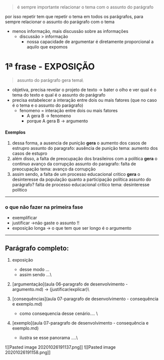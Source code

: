 > é sempre importante relacionar o tema com o assunto do parágrafo 

por isso repetir tem que repetir o tema em todos os parágrafos, para sempre relacionar o assunto do parágrafo com o tema
- menos informação, mais discussão sobre as informações 
	- discussão > informação
		- nossa capacidade de argumentar é diretamente proporcional a aquilo que expomos 

# 1ª frase - EXPOSIÇÃO
> assunto do parágrafo gera tema\

- objetiva, precisa revelar o projeto de texto -> bater o olho e ver qual é o tema do texto e qual é o assunto do parágrafo
- precisa estabelecer a interação entre dois ou mais fatores (que no caso é o tema e o assunto do parágrafo)
	- fenomeno = interação entre dois ou mais fatores 
		- A gera B -> fenomeno
		- porque A gera B -> argumento

#### Exemplos 
1) dessa forma, a ausencia de punição **gera** o aumento dos casos de estrupro 
	assunto do paragrafo: ausência de punição
	tema: aumento dos casos de estupro
2) além disso, a falta de preocupação dos brasileiros com a política **gera** o continuo avanço da corrupção 
	assunto do paragrafo: falta de preocupação 
	tema: avanço da corrupção
3) assim sendo, a falta de um processo educacional critico **gera** o desinteresse da população quanto a participação política 
	assunto do parágrafo? falta de processo educacional crítico
	tema: desinteresse político

----

### o que  não fazer na primeira fase
- exemplificar 
- justificar ->não gaste o assunto !!
- exposição longa -> o que tem que ser longo é o argumento 


---- 
## Parágrafo completo:
1. exposição 
	- desse modo ...
	- assim sendo ...\
	
2. [argumentação](aula 06-paragrafo de desenvolvimento - argumento.md) -> (justificar/explicar)\
3. [consequências](aula 07-paragrafo de desenvolvimento - consequência e exemplo.md)
	- como consequencia desse cenário.... \
4. [exemplo](aula 07-paragrafo de desenvolvimento - consequência e exemplo.md)
	- ilustra se esse panorama ....\

![[Pasted image 20201026191137.png]]
![[Pasted image 20201026191158.png]]
